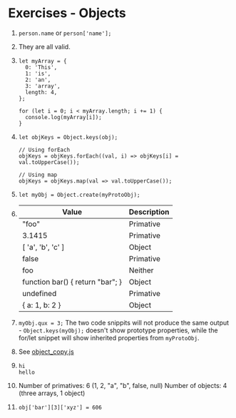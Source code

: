 # Exercises - Objects

1. `person.name` or `person['name'];`

2. They are all valid.

3. ```
   let myArray = {
     0: 'This',
     1: 'is',
     2: 'an',
     3: 'array',
     length: 4,
   };
 
   for (let i = 0; i < myArray.length; i += 1) {
     console.log(myArray[i]);
   }
   ```

4. ```
   let objKeys = Object.keys(obj);

   // Using forEach
   objKeys = objKeys.forEach((val, i) => objKeys[i] = val.toUpperCase());

   // Using map
   objKeys = objKeys.map(val => val.toUpperCase());
   ```

5. `let myObj = Object.create(myProtoObj);`

6. | Value | Description |
   | --- | --- |
   | "foo" | Primative |
   | 3.1415 | Primative |
   | [ 'a', 'b', 'c' ] | Object |
   | false | Primative |
   | foo | Neither |
   | function bar() { return "bar"; } | Object |
   | undefined | Primative |
   | { a: 1, b: 2 } | Object |

7. `myObj.qux = 3;`
   The two code snippits will not produce the same output - `Object.keys(myObj);` doesn't show prototype properties, while the for/let snippet will show inherited properties from `myProtoObj`.

8. See [object_copy.js](object_copy.js)

9. ```
   hi
   hello
   ```

10. Number of primatives: 6 (1, 2, "a", "b", false, null)
    Number of objects: 4 (three arrays, 1 object)

11. `obj['bar'][3]['xyz'] = 606`